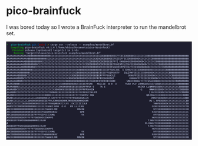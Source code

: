 # pico-brainfuck

I was bored today so I wrote a BrainFuck interpreter to run the mandelbrot set.

 ![Terminal Demo](demo.png)
